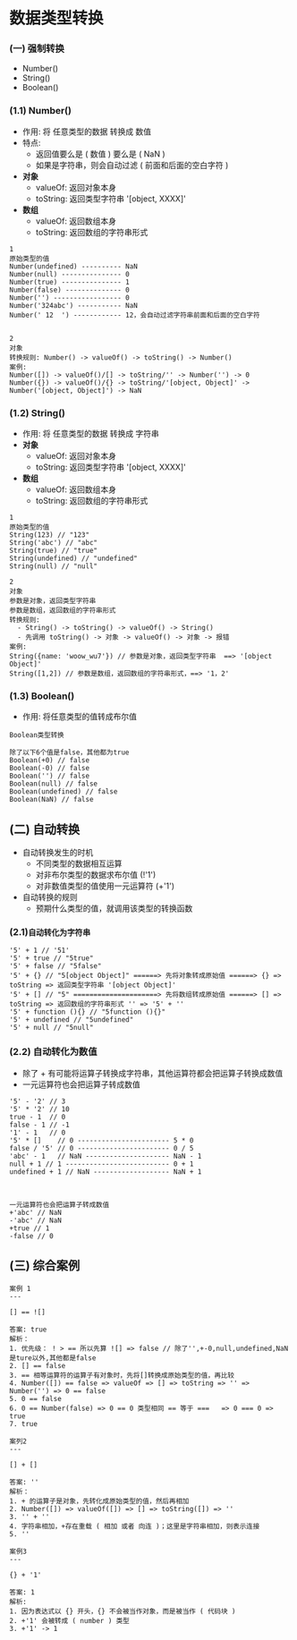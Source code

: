 # 数据类型转换

### (一) 强制转换

- Number()
- String()
- Boolean()

### (1.1) Number()

- 作用: 将 任意类型的数据 转换成 数值
- 特点:
  - 返回值要么是 ( 数值 ) 要么是 ( NaN )
  - 如果是字符串，则会自动过滤 ( 前面和后面的空白字符 )
- **对象**
  - valueOf: 返回对象本身
  - toString: 返回类型字符串 '[object, XXXX]'
- **数组**
  - valueOf: 返回数组本身
  - toString: 返回数组的字符串形式

```
1
原始类型的值
Number(undefined) ---------- NaN
Number(null) --------------- 0
Number(true) --------------- 1
Number(false) -------------- 0
Number('') ----------------- 0
Number('324abc') ----------- NaN
Number(' 12  ') ------------ 12，会自动过滤字符串前面和后面的空白字符


2
对象
转换规则: Number() -> valueOf() -> toString() -> Number()
案例:
Number([]) -> valueOf()/[] -> toString/'' -> Number('') -> 0
Number({}) -> valueOf()/{} -> toString/'[object, Object]' -> Number('[object, Object]') -> NaN
```

### (1.2) String()

- 作用: 将 任意类型的数据 转换成 字符串
- **对象**
  - valueOf: 返回对象本身
  - toString: 返回类型字符串 '[object, XXXX]'
- **数组**
  - valueOf: 返回数组本身
  - toString: 返回数组的字符串形式

```
1
原始类型的值
String(123) // "123"
String('abc') // "abc"
String(true) // "true"
String(undefined) // "undefined"
String(null) // "null"

2
对象
参数是对象，返回类型字符串
参数是数组，返回数组的字符串形式
转换规则:
  - String() -> toString() -> valueOf() -> String()
  - 先调用 toString() -> 对象 -> valueOf() -> 对象 -> 报错
案例:
String({name: 'woow_wu7'}) // 参数是对象，返回类型字符串  ==> '[object Object]'
String([1,2]) // 参数是数组，返回数组的字符串形式，==> '1，2'
```

### (1.3) Boolean()

- 作用: 将任意类型的值转成布尔值

```
Boolean类型转换

除了以下6个值是false，其他都为true
Boolean(+0) // false
Boolean(-0) // false
Boolean('') // false
Boolean(null) // false
Boolean(undefined) // false
Boolean(NaN) // false
```

## (二) 自动转换

- 自动转换发生的时机
  - 不同类型的数据相互运算
  - 对非布尔类型的数据求布尔值 (!'1')
  - 对非数值类型的值使用一元运算符 (+'1')
- 自动转换的规则
  - 预期什么类型的值，就调用该类型的转换函数

### (2.1)`自动转化为字符串`

```
'5' + 1 // '51'
'5' + true // "5true"
'5' + false // "5false"
'5' + {} // "5[object Object]" ======> 先将对象转成原始值 ======> {} => toString => 返回类型字符串 '[object Object]'
'5' + [] // "5" =====================> 先将数组转成原始值 ======> [] => toString => 返回数组的字符串形式 '' => '5' + ''
'5' + function (){} // "5function (){}"
'5' + undefined // "5undefined"
'5' + null // "5null"
```

### (2.2) 自动转化为数值

- 除了 + 有可能将运算子转换成字符串，其他运算符都会把运算子转换成数值
- 一元运算符也会把运算子转成数值

```
'5' - '2' // 3
'5' * '2' // 10
true - 1  // 0
false - 1 // -1
'1' - 1   // 0
'5' * []    // 0 ----------------------- 5 * 0
false / '5' // 0 ----------------------- 0 / 5
'abc' - 1   // NaN --------------------- NaN - 1
null + 1 // 1 -------------------------- 0 + 1
undefined + 1 // NaN ------------------- NaN + 1



一元运算符也会把运算子转成数值
+'abc' // NaN
-'abc' // NaN
+true // 1
-false // 0
```

## (三) 综合案例

```
案例 1
---

[] == ![]

答案: true
解析：
1. 优先级： ! > == 所以先算 ![] => false // 除了'',+-0,null,undefined,NaN是ture以外,其他都是false
2. [] == false
3. == 相等运算符的运算子有对象时，先将[]转换成原始类型的值，再比较
4. Number([]) == false => valueOf => [] => toString => '' => Number('') => 0 == false
5. 0 == false
6. 0 == Number(false) => 0 == 0 类型相同 == 等于 ===   => 0 === 0 => true
7. true
```

```
案列2
---

[] + []

答案: ''
解析：
1. + 的运算子是对象，先转化成原始类型的值，然后再相加
2. Number([]) => valueOf([]) => [] => toString([]) => ''
3. '' + ''
4. 字符串相加，+存在重载 ( 相加 或者 向连 )；这里是字符串相加，则表示连接
5. ''
```

```
案例3
---

{} + '1'

答案: 1
解析:
1. 因为表达式以 {} 开头，{} 不会被当作对象，而是被当作 ( 代码块 )
2. +'1' 会被转成 ( number ) 类型
3. +'1' -> 1
```
